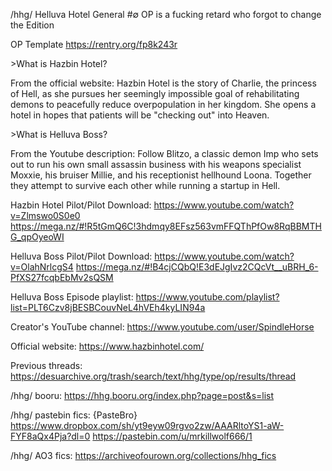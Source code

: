 /hhg/ Helluva Hotel General #∅
OP is a fucking retard who forgot to change the Edition

OP Template
https://rentry.org/fp8k243r

\>What is Hazbin Hotel?

From the official website:
Hazbin Hotel is the story of Charlie, the princess of Hell, as she pursues her seemingly impossible goal of rehabilitating demons to peacefully reduce overpopulation in her kingdom. She opens a hotel in hopes that patients will be "checking out" into Heaven.

\>What is Helluva Boss?

From the Youtube description:
Follow Blitzo, a classic demon Imp who sets out to run his own small assassin business with his weapons specialist Moxxie, his bruiser Millie, and his receptionist hellhound Loona. Together they attempt to survive each other while running a startup in Hell.

Hazbin Hotel Pilot/Pilot Download:
https://www.youtube.com/watch?v=Zlmswo0S0e0
https://mega.nz/#!R5tGmQ6C!3hdmqy8EFsz563vmFFQThPfOw8RqBBMTHG_qpOyeoWI

Helluva Boss Pilot/Pilot Download:
https://www.youtube.com/watch?v=OlahNrlcgS4
https://mega.nz/#!B4cjCQbQ!E3dEJgIvz2CQcVt__uBRH_6-PfXS27fcqbEbMv2sQSM

Helluva Boss Episode playlist:
https://www.youtube.com/playlist?list=PLT6Czv8jBESBCouvNeL4hVEh4kyLIN94a

Creator's YouTube channel:
https://www.youtube.com/user/SpindleHorse

Official website:
https://www.hazbinhotel.com/

Previous threads:
https://desuarchive.org/trash/search/text/hhg/type/op/results/thread

/hhg/ booru:
https://hhg.booru.org/index.php?page=post&s=list

/hhg/ pastebin fics:
{PasteBro} https://www.dropbox.com/sh/yt9eyw09rgvo2zw/AAARltoYS1-aW-FYF8aQx4Pja?dl=0
https://pastebin.com/u/mrkillwolf666/1

/hhg/ AO3 fics:
https://archiveofourown.org/collections/hhg_fics
